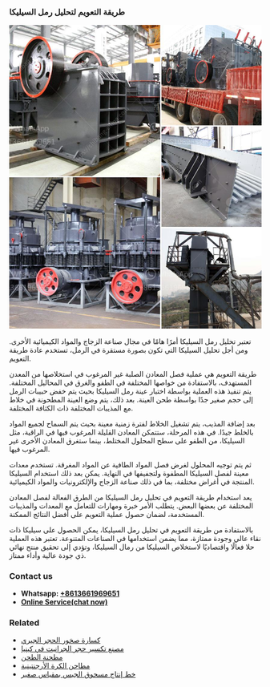 <h3>طريقة التعويم لتحليل رمل السيليكا</h3><img src='1701852471.jpg' alt=''><p>تعتبر تحليل رمل السيليكا أمرًا هامًا في مجال صناعة الزجاج والمواد الكيميائية الأخرى. ومن أجل تحليل السيليكا التي تكون بصورة مستقرة في الرمل، تستخدم عادة طريقة التعويم.</p><p>طريقة التعويم هي عملية فصل المعادن الصلبة غير المرغوب في استخلاصها من المعدن المستهدف، بالاستفادة من خواصها المختلفة في الطفو والغرق في المحاليل المختلفة. يتم تنفيذ هذه العملية بواسطة اختبار عينة رمل السيليكا بحيث يتم خفض حبيبات الرمل إلى حجم صغير جدًا بواسطة طحن العينة. بعد ذلك، يتم وضع العينة المطحونة في خلاط مع المذيبات المختلفة ذات الكثافة المختلفة.</p><p>بعد إضافة المذيب، يتم تشغيل الخلاط لفترة زمنية معينة بحيث يتم السماح لجميع المواد بالخلط جيدًا. في هذه المرحلة، ستتمكن المعادن القليلة المرغوب فيها في الراقية، مثل السيليكا، من الطفو على سطح المحلول المختلط، بينما ستغرق المعادن الأخرى غير المرغوب فيها.</p><p>ثم يتم توجيه المحلول لغرض فصل المواد الطافية عن المواد المغرقة. تستخدم معدات معينة لفصل السيليكا المطفوة ولتجفيفها في النهاية. يمكن بعد ذلك استخدام السيليكا المنتجة في أغراض مختلفة، بما في ذلك صناعة الزجاج والإلكترونيات والمواد الكيميائية.</p><p>يعد استخدام طريقة التعويم في تحليل رمل السيليكا من الطرق الفعالة لفصل المعادن المختلفة عن بعضها البعض. يتطلب الأمر خبرة ومهارات للتعامل مع المعدات والمذيبات المستخدمة، لضمان حصول عملية التعويم على أفضل النتائج الممكنة.</p><p>بالاستفادة من طريقة التعويم في تحليل رمل السيليكا، يمكن الحصول على سيليكا ذات نقاء عالي وجودة ممتازة، مما يضمن استخدامها في الصناعات المتنوعة. تعتبر هذه العملية حلا فعالًا واقتصاديًا لاستخلاص السيليكا من رمال السيليكا، وتؤدي إلى تحقيق منتج نهائي ذي جودة عالية وأداء ممتاز.</p><h3>Contact us</h3><ul><li><strong>Whatsapp:&nbsp;<a href="https://wa.me/8613661969651">+8613661969651</a></strong></li><li><a href="https://swt.shibang-china.com/?git&amp;zhl&amp;طريقة التعويم لتحليل رمل السيليكا"><strong>Online Service(chat now)</strong></a></li></ul><h3>Related</h3><ul><li><a href='كسارة صخور الحجر الجيري.md'>كسارة صخور الحجر الجيري</a></li><li><a href='مصنع تكسير حجر الجرانيت في كينيا.md'>مصنع تكسير حجر الجرانيت في كينيا</a></li><li><a href='مطحنة الطحن.md'>مطحنة الطحن</a></li><li><a href='مطاحن الكرة الأرجنتينية.md'>مطاحن الكرة الأرجنتينية</a></li><li><a href='خط إنتاج مسحوق الجبس بمقياس صغير.md'>خط إنتاج مسحوق الجبس بمقياس صغير</a></li></ul>